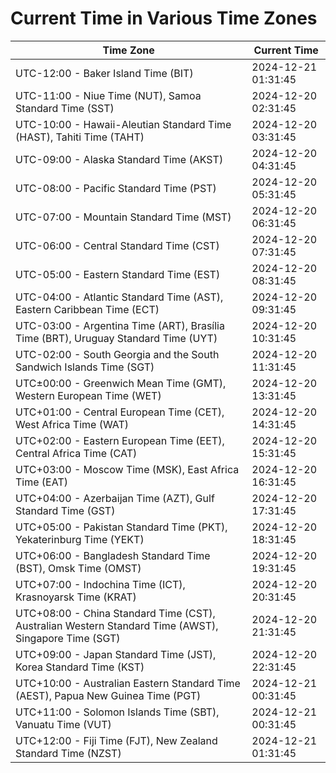 # Current Time in Various Time Zones

| Time Zone | Current Time |
|-----------|--------------|
| UTC-12:00 - Baker Island Time (BIT) | 2024-12-21 01:31:45 |
| UTC-11:00 - Niue Time (NUT), Samoa Standard Time (SST) | 2024-12-20 02:31:45 |
| UTC-10:00 - Hawaii-Aleutian Standard Time (HAST), Tahiti Time (TAHT) | 2024-12-20 03:31:45 |
| UTC-09:00 - Alaska Standard Time (AKST) | 2024-12-20 04:31:45 |
| UTC-08:00 - Pacific Standard Time (PST) | 2024-12-20 05:31:45 |
| UTC-07:00 - Mountain Standard Time (MST) | 2024-12-20 06:31:45 |
| UTC-06:00 - Central Standard Time (CST) | 2024-12-20 07:31:45 |
| UTC-05:00 - Eastern Standard Time (EST) | 2024-12-20 08:31:45 |
| UTC-04:00 - Atlantic Standard Time (AST), Eastern Caribbean Time (ECT) | 2024-12-20 09:31:45 |
| UTC-03:00 - Argentina Time (ART), Brasília Time (BRT), Uruguay Standard Time (UYT) | 2024-12-20 10:31:45 |
| UTC-02:00 - South Georgia and the South Sandwich Islands Time (SGT) | 2024-12-20 11:31:45 |
| UTC±00:00 - Greenwich Mean Time (GMT), Western European Time (WET) | 2024-12-20 13:31:45 |
| UTC+01:00 - Central European Time (CET), West Africa Time (WAT) | 2024-12-20 14:31:45 |
| UTC+02:00 - Eastern European Time (EET), Central Africa Time (CAT) | 2024-12-20 15:31:45 |
| UTC+03:00 - Moscow Time (MSK), East Africa Time (EAT) | 2024-12-20 16:31:45 |
| UTC+04:00 - Azerbaijan Time (AZT), Gulf Standard Time (GST) | 2024-12-20 17:31:45 |
| UTC+05:00 - Pakistan Standard Time (PKT), Yekaterinburg Time (YEKT) | 2024-12-20 18:31:45 |
| UTC+06:00 - Bangladesh Standard Time (BST), Omsk Time (OMST) | 2024-12-20 19:31:45 |
| UTC+07:00 - Indochina Time (ICT), Krasnoyarsk Time (KRAT) | 2024-12-20 20:31:45 |
| UTC+08:00 - China Standard Time (CST), Australian Western Standard Time (AWST), Singapore Time (SGT) | 2024-12-20 21:31:45 |
| UTC+09:00 - Japan Standard Time (JST), Korea Standard Time (KST) | 2024-12-20 22:31:45 |
| UTC+10:00 - Australian Eastern Standard Time (AEST), Papua New Guinea Time (PGT) | 2024-12-21 00:31:45 |
| UTC+11:00 - Solomon Islands Time (SBT), Vanuatu Time (VUT) | 2024-12-21 00:31:45 |
| UTC+12:00 - Fiji Time (FJT), New Zealand Standard Time (NZST) | 2024-12-21 01:31:45 |
